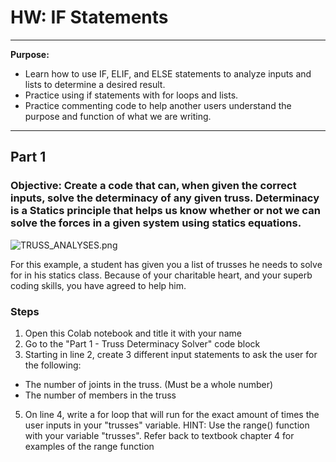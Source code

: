 # HW: IF Statements
---
**Purpose:** 
- Learn how to use IF, ELIF, and ELSE statements to analyze inputs and lists to determine a desired result.
- Practice using if statements with for loops and lists.
- Practice commenting code to help another users understand the purpose and function of what we are writing.

---
## Part 1
### Objective: Create a code that can, when given the correct inputs, solve the determinacy of any given truss. Determinacy is a Statics principle that helps us know whether or not we can solve the forces in a given system using statics equations.

![TRUSS_ANALYSES.png](Downloads/TRUSS_ANALYSES.png)

For this example, a student has given you a list of trusses he needs to solve for in his statics class. Because of your charitable heart, and your superb coding skills, you have agreed to help him.

### Steps
1. Open this Colab notebook and title it with your name
2. Go to the "Part 1 - Truss Determinacy Solver" code block
3. Starting in line 2, create 3 different input statements to ask the user for the following:
  - The number of joints in the truss. (Must be a whole number)
  - The number of members in the truss
5. On line 4, write a for loop that will run for the exact amount of times the user inputs in your "trusses" variable. HINT: Use the range() function with your variable "trusses". Refer back to textbook chapter 4 for examples of the range function
